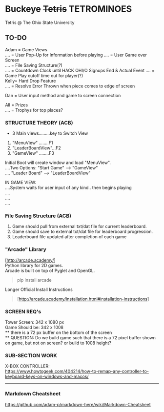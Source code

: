 # Buckeye ~~Tetris~~ TETROMINOES
Tetris @ The Ohio State University

## TO-DO
Adam = Game Views  
.... = User Pop-Up for Information before playing
.... = User Game over Screen  
.... = File Saving Structure(?)  
.... = Countdown Clock until HACK OHI/O Signups End & Actual Event
.... = Game Play cutoff time out for player(?)  
Kelly= Hard Drop Feature  
.... = Resolve Error Thrown when piece comes to edge of screen

Dan  = User input method and game to screen connection  

All  = Prizes  
.... = Trophys for top places?  

### STRUCTURE THEORY (ACB)  
- 3 Main views.........key to Switch View  
1. "MenuView"  ........F1  
2. "LeaderBoardView"...F2  
3. "GameView"  ........F3  

Initial Boot will create window and load "MenuView".  
....Two Options: "Start Game"    --> "GameView"  
....             "Leader Board"  --> "LeaderBoardView"  

IN GAME VIEW:  
....System waits for user input of any kind.. then begins playing  
....  
....  
....  

### File Saving Structure (ACB)  
1. Game should pull from external txt/dat file for current leaderboard.  
2. Game should save to external txt/dat file for leaderboard progression.  
3. Leaderboard file updated after completion of each game  




### "Arcade" Library
[http://arcade.academy/]  
Python library for 2D games.   
Arcade is built on top of Pyglet and OpenGL.  

> pip install arcade

Longer Official Install Instructions  
> [http://arcade.academy/installation.html#installation-instructions]



### SCREEN REQ's
Tower Screen:     342 x 1080 px  
Game Should be:   342 x 1008  
** there is a 72 px buffer on the bottom of the screen  
** QUESTION: Do we build game such that there is a 72 pixel buffer shown on game, but not on screen? or build to 1008 height?  

### SUB-SECTION WORK
X-BOX CONTROLLER:  
https://www.howtogeek.com/404214/how-to-remap-any-controller-to-keyboard-keys-on-windows-and-macos/




-----------------------------------------------  
### Markdown Cheatsheet
https://github.com/adam-p/markdown-here/wiki/Markdown-Cheatsheet
